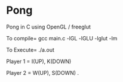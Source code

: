 # Pong
Pong in C using OpenGL / freeglut

To compile= gcc main.c -lGL -lGLU -lglut -lm

To Execute= ./a.out

Player 1 = I(UP), K(DOWN)

Player 2 = W(UP), S(DOWN)
.
